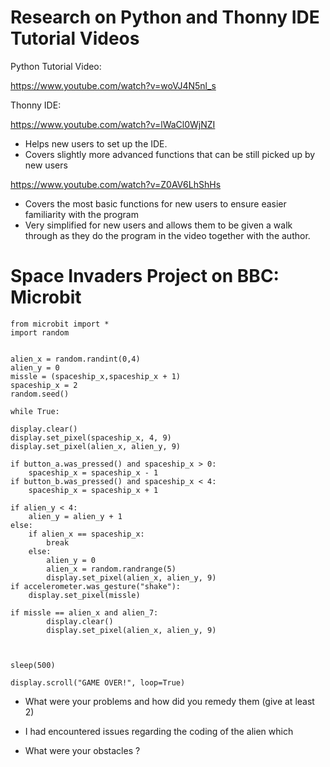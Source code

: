 # Research on Python and Thonny IDE Tutorial Videos

Python Tutorial Video:

https://www.youtube.com/watch?v=woVJ4N5nl_s

Thonny IDE:

https://www.youtube.com/watch?v=lWaCl0WjNZI

* Helps new users to set up the IDE.
* Covers slightly more advanced functions that can be still picked up by new users

https://www.youtube.com/watch?v=Z0AV6LhShHs

* Covers the most basic functions for new users to ensure easier familiarity with the program
* Very simplified for new users and allows them to be given a walk through as they do the program in the video together with the author. 

# Space Invaders Project on BBC: Microbit

    from microbit import *
    import random


    alien_x = random.randint(0,4)
    alien_y = 0
    missle = (spaceship_x,spaceship_x + 1)
    spaceship_x = 2
    random.seed()

    while True:
    
    display.clear()
    display.set_pixel(spaceship_x, 4, 9)
    display.set_pixel(alien_x, alien_y, 9)
    
    if button_a.was_pressed() and spaceship_x > 0:
        spaceship_x = spaceship_x - 1
    if button_b.was_pressed() and spaceship_x < 4:
        spaceship_x = spaceship_x + 1

    if alien_y < 4:
        alien_y = alien_y + 1
    else:
        if alien_x == spaceship_x: 
            break
        else:
            alien_y = 0
            alien_x = random.randrange(5)
            display.set_pixel(alien_x, alien_y, 9)
    if accelerometer.was_gesture("shake"):
        display.set_pixel(missle)
    
    if missle == alien_x and alien_7:
            display.clear()
            display.set_pixel(alien_x, alien_y, 9)
    
       
        
    sleep(500)
    
    display.scroll("GAME OVER!", loop=True)

- What were your problems and how did you remedy them (give at least 2)
* I had encountered issues regarding the coding of the alien which 
- What were your obstacles ?
